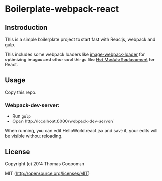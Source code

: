 # Boilerplate-webpack-react

## Instroduction

This is a simple boilerplate project to start fast with Reactjs, webpack and
gulp.

This includes some webpack loaders like [image-webpack-loader](https://www.npmjs.org/package/image-webpack-loader)
for optimizing images and other cool things like [Hot Module Replacement](http://gaearon.github.io/react-hot-loader/)
for React.

## Usage

Copy this repo.

### Webpack-dev-server:

* Run `gulp`
* Open http://localhost:8080/webpack-dev-server/

When running, you can edit HelloWorld.react.jsx and save it, your edits will
be visible without reloading.

## License

Copyright (c) 2014 Thomas Coopoman

MIT (http://opensource.org/licenses/MIT)
